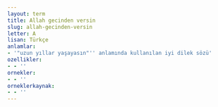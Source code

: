 ```yaml
---
layout: term
title: Allah gecinden versin
slug: allah-gecinden-versin
letter: A
lisan: Türkçe
anlamlar:
- '"uzun yıllar yaşayasın"'' anlamında kullanılan iyi dilek sözü'
ozellikler:
- - ''
ornekler:
- - ''
orneklerkaynak:
- - ''
---
```

